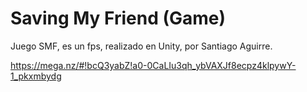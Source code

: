 # Saving My Friend (Game)
Juego SMF, es un fps, realizado en Unity, por Santiago Aguirre.


https://mega.nz/#!bcQ3yabZ!a0-0CaLIu3qh_ybVAXJf8ecpz4klpywY-1_pkxmbydg

